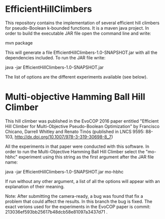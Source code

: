 # EfficientHillClimbers
This repository contains the implementation of several efficient hill climbers for pseudo-Boolean k-bounded functions. It is a maven java project. In order to build the executable JAR file open the command line and write:

mvn package

This will generate a file EfficientHillClimbers-1.0-SNAPSHOT.jar with all the dependencies included. To run the JAR file write:

java -jar EfficientHillClimbers-1.0-SNAPSHOT.jar

The list of options are the different experiments available (see below).

# Multi-objective Hamming Ball Hill Climber

This hill climber was published in the EvoCOP 2016 paper entitled "Efficient Hill Climber for Multi-Objective Pseudo-Boolean Optimization" by Francisco Chicano, Darrell Whitley and Renato Tinós (published in LNCS 9595: 88-103, http://dx.doi.org/10.1007/978-3-319-30698-8_7)

All the experiments in that paper were conducted with this software. In order to run the Multi-Objective Hamming Ball Hill Climber select the "mo-hbhc" experiment using this string as the first argument after the JAR file name:

java -jar EfficientHillClimbers-1.0-SNAPSHOT.jar mo-hbhc

If run without any other argument, a list of all the options will appear with an explanation of their meaning.

Note: After submitting the camera-ready, a bug was found that fix a problem that could affect the results. In this branch the bug is fixed. The exact verions used for the experiments in the EvoCOP paper is commit: 213036ef593bb25617b48dcb58e81097a3437d71  .

